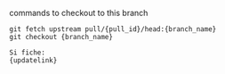 commands to checkout to this branch

```
git fetch upstream pull/{pull_id}/head:{branch_name}
git checkout {branch_name}

Si fiche:
{updatelink}
```
